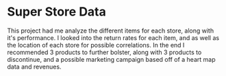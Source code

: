 # Super Store Data

This project had me analyze the different items for each store, along with it's performance. I looked into the return rates for each item, and as well as the location of each store for possible correlations. In the end I recommended 3 products to further bolster, along with 3 products to discontinue, and a possible marketing campaign based off of a heart map data and revenues.

